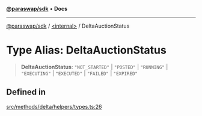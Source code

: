 [**@paraswap/sdk**](../../README.md) • **Docs**

***

[@paraswap/sdk](../../globals.md) / [\<internal\>](../README.md) / DeltaAuctionStatus

# Type Alias: DeltaAuctionStatus

> **DeltaAuctionStatus**: `"NOT_STARTED"` \| `"POSTED"` \| `"RUNNING"` \| `"EXECUTING"` \| `"EXECUTED"` \| `"FAILED"` \| `"EXPIRED"`

## Defined in

[src/methods/delta/helpers/types.ts:26](https://github.com/paraswap/paraswap-sdk/blob/master/src/methods/delta/helpers/types.ts#L26)
